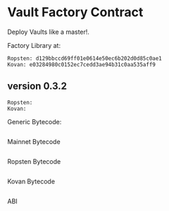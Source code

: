 # Vault Factory Contract

Deploy Vaults like a master!.

Factory Library at:
```
Ropsten: d129bbccd69ff01e0614e50ec6b202d0d85c0ae1
Kovan: e03284980c0152ec7cedd3ae94b31c0aa535aff9
```

## version 0.3.2

```
Ropsten:
Kovan:
```
Generic Bytecode:
```
```
Mainnet Bytecode
```
```
Ropsten Bytecode
```
```
Kovan Bytecode
```
```
ABI
```
```
